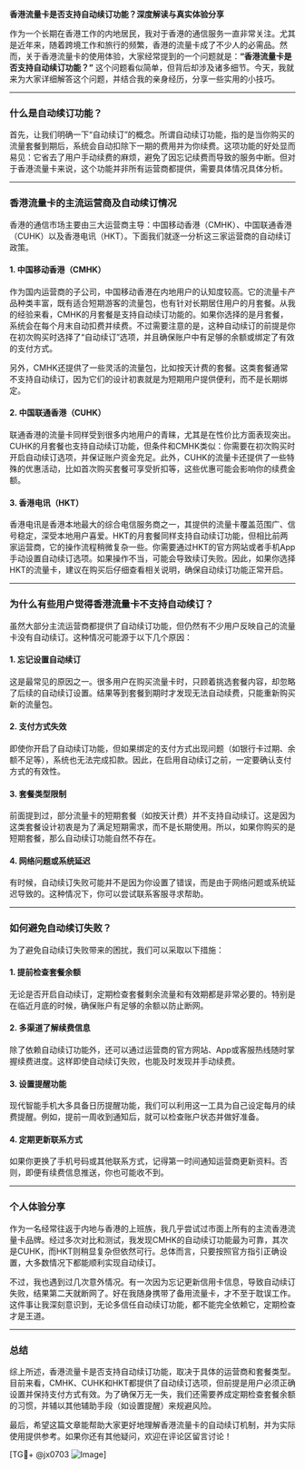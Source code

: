 **香港流量卡是否支持自动续订功能？深度解读与真实体验分享**

作为一个长期在香港工作的内地居民，我对于香港的通信服务一直非常关注。尤其是近年来，随着跨境工作和旅行的频繁，香港的流量卡成了不少人的必需品。然而，关于香港流量卡的使用体验，大家经常提到的一个问题就是：**“香港流量卡是否支持自动续订功能？”** 这个问题看似简单，但背后却涉及诸多细节。今天，我就来为大家详细解答这个问题，并结合我的亲身经历，分享一些实用的小技巧。

---

### **什么是自动续订功能？**

首先，让我们明确一下“自动续订”的概念。所谓自动续订功能，指的是当你购买的流量套餐到期后，系统会自动扣除下一期的费用并为你续费。这项功能的好处显而易见：它省去了用户手动续费的麻烦，避免了因忘记续费而导致的服务中断。但对于香港流量卡来说，这个功能并非所有运营商都提供，需要具体情况具体分析。

---

### **香港流量卡的主流运营商及自动续订情况**

香港的通信市场主要由三大运营商主导：中国移动香港（CMHK）、中国联通香港（CUHK）以及香港电讯（HKT）。下面我们就逐一分析这三家运营商的自动续订政策。

#### **1. 中国移动香港（CMHK）**
作为国内运营商的子公司，中国移动香港在内地用户的认知度较高。它的流量卡产品种类丰富，既有适合短期游客的流量包，也有针对长期居住用户的月套餐。从我的经验来看，CMHK的月套餐是支持自动续订功能的。如果你选择的是月套餐，系统会在每个月末自动扣费并续费。不过需要注意的是，这种自动续订的前提是你在初次购买时选择了“自动续订”选项，并且确保账户中有足够的余额或绑定了有效的支付方式。

另外，CMHK还提供了一些灵活的流量包，比如按天计费的套餐。这类套餐通常不支持自动续订，因为它们的设计初衷就是为短期用户提供便利，而不是长期绑定。

#### **2. 中国联通香港（CUHK）**
联通香港的流量卡同样受到很多内地用户的青睐，尤其是在性价比方面表现突出。CUHK的月套餐也支持自动续订功能，但条件和CMHK类似：你需要在初次购买时开启自动续订选项，并保证账户资金充足。此外，CUHK的流量卡还提供了一些特殊的优惠活动，比如首次购买套餐可享受折扣等，这些优惠可能会影响你的续费金额。

#### **3. 香港电讯（HKT）**
香港电讯是香港本地最大的综合电信服务商之一，其提供的流量卡覆盖范围广、信号稳定，深受本地用户喜爱。HKT的月套餐同样支持自动续订功能，但相比前两家运营商，它的操作流程稍微复杂一些。你需要通过HKT的官方网站或者手机App手动设置自动续订选项。如果操作不当，可能会导致续订失败。因此，如果你选择HKT的流量卡，建议在购买后仔细查看相关说明，确保自动续订功能正常开启。

---

### **为什么有些用户觉得香港流量卡不支持自动续订？**

虽然大部分主流运营商都提供了自动续订功能，但仍然有不少用户反映自己的流量卡没有自动续订。这种情况可能源于以下几个原因：

#### **1. 忘记设置自动续订**
这是最常见的原因之一。很多用户在购买流量卡时，只顾着挑选套餐内容，却忽略了后续的自动续订设置。结果等到套餐到期时才发现无法自动续费，只能重新购买新的流量包。

#### **2. 支付方式失效**
即使你开启了自动续订功能，但如果绑定的支付方式出现问题（如银行卡过期、余额不足等），系统也无法完成扣款。因此，在启用自动续订之前，一定要确认支付方式的有效性。

#### **3. 套餐类型限制**
前面提到过，部分流量卡的短期套餐（如按天计费）并不支持自动续订。这是因为这类套餐设计初衷是为了满足短期需求，而不是长期使用。所以，如果你购买的是短期套餐，那么自动续订功能自然不存在。

#### **4. 网络问题或系统延迟**
有时候，自动续订失败可能并不是因为你设置了错误，而是由于网络问题或系统延迟导致的。这种情况下，你可以尝试联系客服寻求帮助。

---

### **如何避免自动续订失败？**

为了避免自动续订失败带来的困扰，我们可以采取以下措施：

#### **1. 提前检查套餐余额**
无论是否开启自动续订，定期检查套餐剩余流量和有效期都是非常必要的。特别是在临近月底的时候，确保账户有足够的余额以防止断网。

#### **2. 多渠道了解续费信息**
除了依赖自动续订功能外，还可以通过运营商的官方网站、App或客服热线随时掌握续费进度。这样即使自动续订失败，也能及时发现并手动续费。

#### **3. 设置提醒功能**
现代智能手机大多具备日历提醒功能，我们可以利用这一工具为自己设定每月的续费提醒。例如，提前一周收到通知后，就可以检查账户状态并做好准备。

#### **4. 定期更新联系方式**
如果你更换了手机号码或其他联系方式，记得第一时间通知运营商更新资料。否则，即便有续费信息推送，你也可能收不到。

---

### **个人体验分享**

作为一名经常往返于内地与香港的上班族，我几乎尝试过市面上所有的主流香港流量卡品牌。经过多次对比和测试，我发现CMHK的自动续订功能最为可靠，其次是CUHK，而HKT则稍显复杂但依然可行。总体而言，只要按照官方指引正确设置，大多数情况下都能顺利实现自动续订。

不过，我也遇到过几次意外情况。有一次因为忘记更新信用卡信息，导致自动续订失败，结果第二天就断网了。好在我随身携带了备用流量卡，才不至于耽误工作。这件事让我深刻意识到，无论多信任自动续订功能，都不能完全依赖它，定期检查才是王道。

---

### **总结**

综上所述，香港流量卡是否支持自动续订功能，取决于具体的运营商和套餐类型。目前来看，CMHK、CUHK和HKT都提供了自动续订选项，但前提是用户必须正确设置并保持支付方式有效。为了确保万无一失，我们还需要养成定期检查套餐余额的习惯，并辅以其他辅助手段（如设置提醒）来规避风险。

最后，希望这篇文章能帮助大家更好地理解香港流量卡的自动续订机制，并为实际使用提供参考。如果你还有其他疑问，欢迎在评论区留言讨论！

[TG💪+ @jx0703 ![Image](https://github.com/user-attachments/assets/dbca1d08-cadb-493c-b0ec-ad6f7a83f270)]